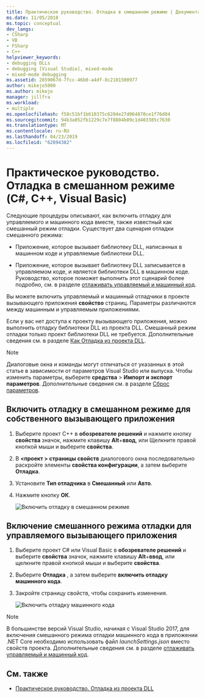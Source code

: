 ```yaml
---
title: Практическое руководство. Отладка в смешанном режиме | Документация Майкрософт
ms.date: 11/05/2018
ms.topic: conceptual
dev_langs:
- CSharp
- VB
- FSharp
- C++
helpviewer_keywords:
- debugging DLLs
- debugging [Visual Studio], mixed-mode
- mixed-mode debugging
ms.assetid: 2859067d-7fcc-46b0-a4df-8c2101500977
author: mikejo5000
ms.author: mikejo
manager: jillfra
ms.workload:
- multiple
ms.openlocfilehash: f58c51bf1b610375c6204e27d064870ce1f76d04
ms.sourcegitcommit: 94b3a052fb1229c7e7f8804b09c1d403385c7630
ms.translationtype: MT
ms.contentlocale: ru-RU
ms.lasthandoff: 04/23/2019
ms.locfileid: "62894382"
---
```

# <a name="how-to-debug-in-mixed-mode-c-c-visual-basic"></a>Практическое руководство. Отладка в смешанном режиме (C#, C++, Visual Basic)

Следующие процедуры описывают, как включить отладку для управляемого и машинного кода вместе, также известный как смешанный режим отладки. Существует два сценария отладки смешанного режима:

- Приложение, которое вызывает библиотеку DLL, написанных в машинном коде и управляемые библиотеки DLL.

- Приложение, которое вызывает библиотеку DLL записывается в управляемом коде, и является библиотеки DLL в машинном коде. Руководство, которое поможет выполнить этот сценарий более подробно, см. в разделе [отлаживать управляемый и машинный код](../debugger/how-to-debug-managed-and-native-code.md).

Вы можете включить управляемый и машинный отладчики в проекте вызывающего приложения **свойство** страниц. Параметры различаются между машинным и управляемым приложениями.

Если у вас нет доступа к проекту вызывающего приложения, можно выполнить отладку библиотеки DLL из проекта DLL. Смешанный режим отладки только проект библиотеки DLL не требуется. Дополнительные сведения см. в разделе [Как Отладка из проекта DLL](../debugger/how-to-debug-from-a-dll-project.md).

> [!NOTE]
> Диалоговые окна и команды могут отличаться от указанных в этой статье в зависимости от параметров Visual Studio или выпуска. Чтобы изменить параметры, выберите **средства** > **Импорт и экспорт параметров**. Дополнительные сведения см. в разделе [Сброс параметров](../ide/environment-settings.md#reset-settings).

## <a name="enable-mixed-mode-debugging-for-a-native-calling-app"></a>Включить отладку в смешанном режиме для собственного вызывающего приложения

1. Выберите проект C++ в **обозревателе решений** и нажмите кнопку **свойства** значок, нажмите клавишу **Alt**+**ввод**, или Щелкните правой кнопкой мыши и выберите **свойства**.

1. В  **\<проект > страницы свойств** диалогового окна последовательно раскройте элементы **свойства конфигурации**, а затем выберите **Отладка**.

1. Установите **Тип отладчика** в **Смешанный** или **Авто**.

1. Нажмите кнопку **ОК**.

   ![Включить отладку в смешанном режиме](../debugger/media/dbg-mixed-mode-from-native.png "включить отладку в смешанном режиме")

## <a name="enable-mixed-mode-debugging-for-a-managed-calling-app"></a>Включение смешанного режима отладки для управляемого вызывающего приложения

1. Выберите проект C# или Visual Basic в **обозревателе решений** и выберите **свойства** значок, нажмите клавишу **Alt**+**ввод**, или щелкните правой кнопкой мыши и выберите **свойства**.

1. Выберите **Отладка** , а затем выберите **включить отладку машинного кода**.

1. Закройте страницу свойств, чтобы сохранить изменения.

   ![Включить отладку машинного кода](../debugger/media/dbg-mixed-mode-from-csharp.png "включить отладку машинного кода")

> [!NOTE]
> В большинстве версий Visual Studio, начиная с Visual Studio 2017, для включения смешанного режима отладки машинного кода в приложении .NET Core необходимо использовать файл *launchSettings.json* вместо свойств проекта. Дополнительные сведения см. в разделе [отлаживать управляемый и машинный код](../debugger/how-to-debug-managed-and-native-code.md).

## <a name="see-also"></a>См. также

- [Практическое руководство. Отладка из проекта DLL](../debugger/how-to-debug-from-a-dll-project.md)